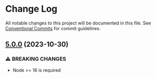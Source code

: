 # Change Log

All notable changes to this project will be documented in this file.
See [Conventional Commits](https://conventionalcommits.org) for commit guidelines.

## [5.0.0](https://github.com/namecheap/ilc-adapter-react/compare/v4.0.0...v5.0.0) (2023-10-30)

### ⚠ BREAKING CHANGES

-   Node >= 16 is required
